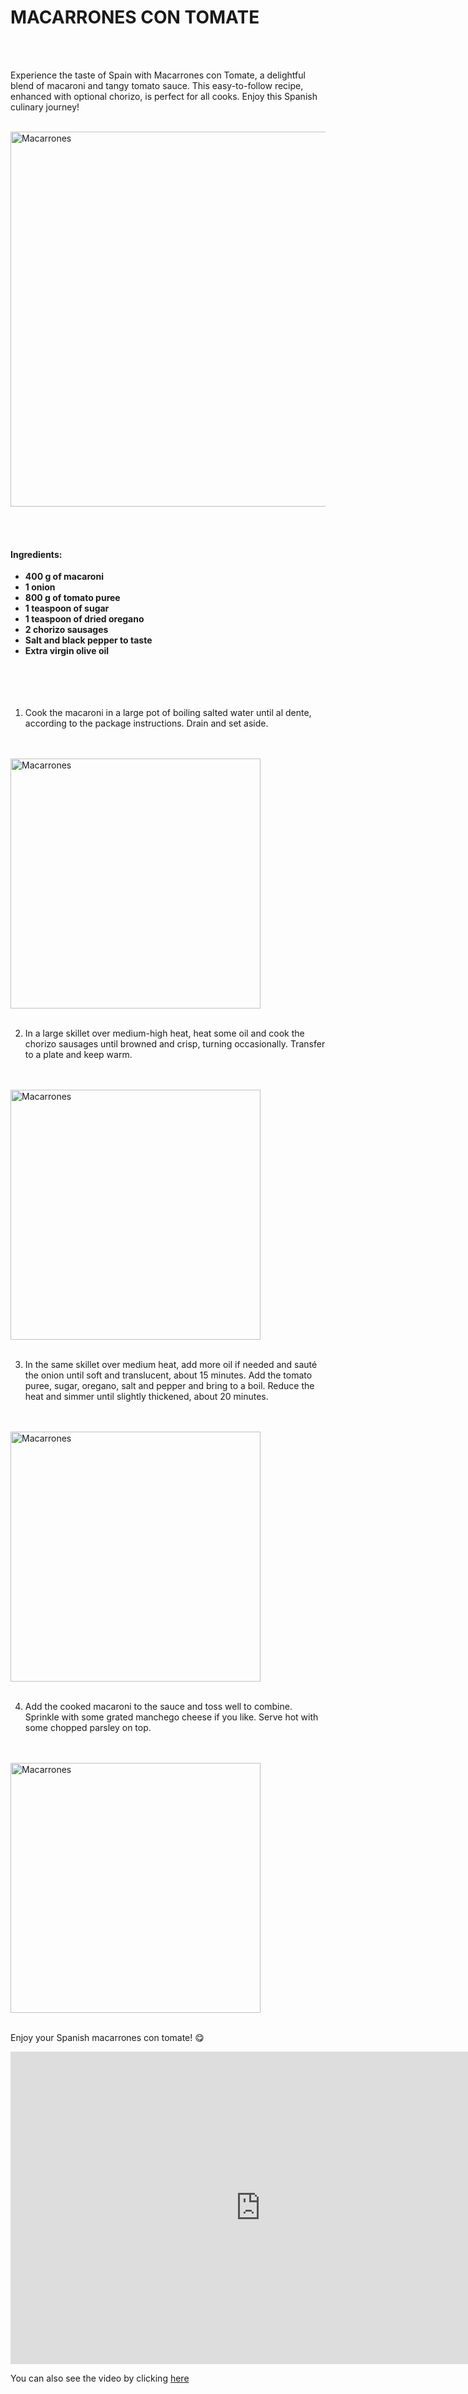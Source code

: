# MACARRONES CON TOMATE 

<br><br>

Experience the taste of Spain with Macarrones con Tomate, a delightful blend of macaroni and tangy tomato sauce. This easy-to-follow recipe, enhanced with optional chorizo, is perfect for all cooks. Enjoy this Spanish culinary journey!
<br><br>

<img src="images/macarrones.jpeg" alt="Macarrones" width="600"/>


<br><br>
#### Ingredients:

* **400 g of macaroni**
* **1 onion**
* **800 g of tomato puree**
* **1 teaspoon of sugar**
* **1 teaspoon of dried oregano**
* **2 chorizo sausages**
* **Salt and black pepper to taste**
* **Extra virgin olive oil**
<br><br><br><br><br>


1. Cook the macaroni in a large pot of boiling salted water until al dente, according to the package instructions. Drain and set aside.
<br><br><br>
<img src="images/macarrones2.jpeg" alt="Macarrones" width="400"/>
<br><br>

2. In a large skillet over medium-high heat, heat some oil and cook the chorizo sausages until browned and crisp, turning occasionally. Transfer to a plate and keep warm.
<br><br><br>
<img src="images/macarrones3.jpeg" alt="Macarrones" width="400"/>
<br><br>

3. In the same skillet over medium heat, add more oil if needed and sauté the onion until soft and translucent, about 15 minutes. Add the tomato puree, sugar, oregano, salt and pepper and bring to a boil. Reduce the heat and simmer until slightly thickened, about 20 minutes.
<br><br><br>
<img src="images/macarrones4.jpeg" alt="Macarrones" width="400"/>
<br><br>

4. Add the cooked macaroni to the sauce and toss well to combine. Sprinkle with some grated manchego cheese if you like. Serve hot with some chopped parsley on top.
<br><br><br>
<img src="images/macarrones5.jpeg" alt="Macarrones" width="400"/>
<br><br>



Enjoy your Spanish macarrones con tomate! 😋

<iframe width="800" height="500" src="https://www.youtube.com/embed/GFKZpLwAvTc?si=zfT9PvyHcTiHHrjH" title="YouTube video player" frameborder="0" allow="accelerometer; autoplay; clipboard-write; encrypted-media; gyroscope; picture-in-picture; web-share" allowfullscreen=""></iframe> 


 You can also see the video by clicking [here](https://www.youtube.com/embed/GFKZpLwAvTc?si=zfT9PvyHcTiHHrjH)


<br><br><br><br><br>

### COMMENTS ON THE RECIPE

<br><br>

**Username:** EpicureanExplorer **Date:** March 19, 2024


“I recently had the pleasure of trying the Macarrones con Tomate recipe, and it was a delightful experience. The combination of al dente macaroni with the rich and tangy tomato sauce was a treat for the taste buds. The addition of chorizo added a lovely depth of flavor and a slight kick that elevated the dish. The recipe was straightforward and easy to follow, making it a perfect choice for a weeknight dinner or a casual gathering with friends. I appreciated the optional touch of manchego cheese, which added a creamy texture and a hint of sharpness. Overall, this dish is a wonderful way to bring a piece of Spain into your kitchen. It’s definitely a recipe I’ll be returning to!”


**Username:** CulinaryCritic **Date:** March 19, 2024

“Absolutely loved the Macarrones con Tomate! It’s a simple yet flavorful dish that brings a taste of Spain right to your table. Perfect for a quick, delicious meal.”



**Username:** DisappointedDiner **Date:** March 19, 2024

“Found the Macarrones con Tomate bland and uninspiring. Would not recommend.”